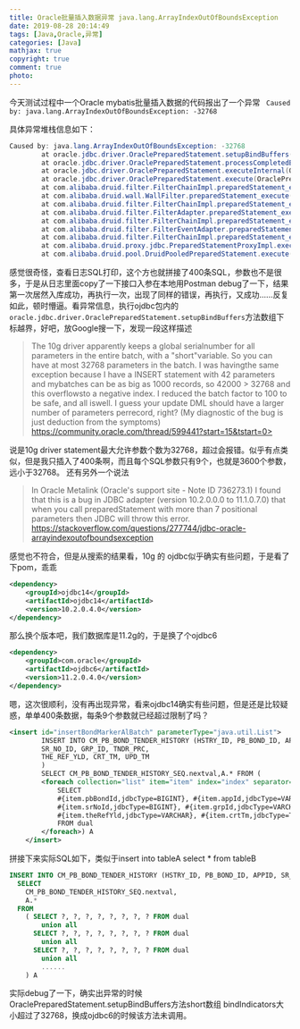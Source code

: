 ```yaml
---
title: Oracle批量插入数据异常 java.lang.ArrayIndexOutOfBoundsException
date: 2019-08-28 20:14:49
tags: [Java,Oracle,异常]
categories: [Java]
mathjax: true
copyright: true
comment: true
photo: 
---
```

今天测试过程中一个Oracle mybatis批量插入数据的代码报出了一个异常
 ` Caused by: java.lang.ArrayIndexOutOfBoundsException: -32768`
<!-- more -->
具体异常堆栈信息如下：
```java
Caused by: java.lang.ArrayIndexOutOfBoundsException: -32768
        at oracle.jdbc.driver.OraclePreparedStatement.setupBindBuffers(OraclePreparedStatement.java:2673)
        at oracle.jdbc.driver.OraclePreparedStatement.processCompletedBindRow(OraclePreparedStatement.java:2206)
        at oracle.jdbc.driver.OraclePreparedStatement.executeInternal(OraclePreparedStatement.java:3365)
        at oracle.jdbc.driver.OraclePreparedStatement.execute(OraclePreparedStatement.java:3476)
        at com.alibaba.druid.filter.FilterChainImpl.preparedStatement_execute(FilterChainImpl.java:3409)
        at com.alibaba.druid.wall.WallFilter.preparedStatement_execute(WallFilter.java:619)
        at com.alibaba.druid.filter.FilterChainImpl.preparedStatement_execute(FilterChainImpl.java:3407)
        at com.alibaba.druid.filter.FilterAdapter.preparedStatement_execute(FilterAdapter.java:1080)
        at com.alibaba.druid.filter.FilterChainImpl.preparedStatement_execute(FilterChainImpl.java:3407)
        at com.alibaba.druid.filter.FilterEventAdapter.preparedStatement_execute(FilterEventAdapter.java:440)
        at com.alibaba.druid.filter.FilterChainImpl.preparedStatement_execute(FilterChainImpl.java:3407)
        at com.alibaba.druid.proxy.jdbc.PreparedStatementProxyImpl.execute(PreparedStatementProxyImpl.java:167)
        at com.alibaba.druid.pool.DruidPooledPreparedStatement.execute(DruidPooledPreparedStatement.java:498)
```
感觉很奇怪，查看日志SQL打印，这个方也就拼接了400条SQL，参数也不是很多，于是从日志里面copy了一下接口入参在本地用Postman debug了一下，结果第一次居然入库成功，再执行一次，出现了同样的错误，再执行，又成功......反复如此，顿时懵逼。看异常信息，执行ojdbc包内的`oracle.jdbc.driver.OraclePreparedStatement.setupBindBuffers`方法数组下标越界，好吧，放Google搜一下，发现一段这样描述
> The 10g driver apparently keeps a global serialnumber for all parameters in the entire batch, with a "short"variable. So you can have at most 32768 parameters in the batch. I was havingthe same exception because I have a INSERT statement with 42 parameters and mybatches can be as big as 1000 records, so 42000 > 32768 and this overflowsto a negative index. I reduced the batch factor to 100 to be safe, and all iswell. I guess your update DML should have a larger number of parameters perrecord, right? (My diagnostic of the bug is just deduction from the symptoms)
>https://community.oracle.com/thread/599441?start=15&tstart=0>

说是10g driver statement最大允许参数个数为32768，超过会报错。似乎有点类似，但是我只插入了400条啊，而且每个SQL参数只有9个，也就是3600个参数，远小于32768。
还有另外一个说法
> In Oracle Metalink (Oracle's support site - Note ID 736273.1) I found that this is a bug in JDBC adapter (version 10.2.0.0.0 to 11.1.0.7.0) that when you call preparedStatement with more than 7 positional parameters then JDBC will throw this error.
> <https://stackoverflow.com/questions/277744/jdbc-oracle-arrayindexoutofboundsexception>

感觉也不符合，但是从搜索的结果看，10g 的 ojdbc似乎确实有些问题，于是看了下pom，乖乖
```xml
<dependency>
    <groupId>ojdbc14</groupId>
    <artifactId>ojdbc14</artifactId>
    <version>10.2.0.4.0</version>
</dependency>
```
那么换个版本吧，我们数据库是11.2g的，于是换了个ojdbc6
```xml
<dependency>
    <groupId>com.oracle</groupId>
    <artifactId>ojdbc6</artifactId>
    <version>11.2.0.4.0</version>
</dependency>
```
嗯，这次很顺利，没有再出现异常，看来ojdbc14确实有些问题，但是还是比较疑惑，单单400条数据，每条9个参数就已经超过限制了吗？
```xml
<insert id="insertBondMarkerAlBatch" parameterType="java.util.List">
        INSERT INTO CM_PB_BOND_TENDER_HISTORY (HSTRY_ID, PB_BOND_ID, APPID,
        SR_NO_ID, GRP_ID, TNDR_PRC,
        THE_REF_YLD, CRT_TM, UPD_TM
        )
        SELECT CM_PB_BOND_TENDER_HISTORY_SEQ.nextval,A.* FROM (
        <foreach collection="list" item="item" index="index" separator="union all">
            SELECT
            #{item.pbBondId,jdbcType=BIGINT}, #{item.appId,jdbcType=VARCHAR},
            #{item.srNoId,jdbcType=BIGINT}, #{item.grpId,jdbcType=VARCHAR}, #{item.tndrPrc,jdbcType=VARCHAR},
            #{item.theRefYld,jdbcType=VARCHAR}, #{item.crtTm,jdbcType=TIMESTAMP}, #{item.updTm,jdbcType=TIMESTAMP}
            FROM dual
        </foreach>) A
    </insert>
```
拼接下来实际SQL如下，类似于insert  into tableA select * from tableB
```sql
INSERT INTO CM_PB_BOND_TENDER_HISTORY (HSTRY_ID, PB_BOND_ID, APPID, SR_NO_ID, GRP_ID, TNDR_PRC, THE_REF_YLD, CRT_TM, UPD_TM)
  SELECT
    CM_PB_BOND_TENDER_HISTORY_SEQ.nextval,
    A.*
  FROM
	( SELECT ?, ?, ?, ?, ?, ?, ?, ? FROM dual 
 		union all 
 	  SELECT ?, ?, ?, ?, ?, ?, ?, ? FROM dual 
 		union all 
      SELECT ?, ?, ?, ?, ?, ?, ?, ? FROM dual
 		union all 
 		......
    ) A 
```
实际debug了一下，确实出异常的时候OraclePreparedStatement.setupBindBuffers方法short数组 bindIndicators大小超过了32768，换成ojdbc6的时候该方法未调用。